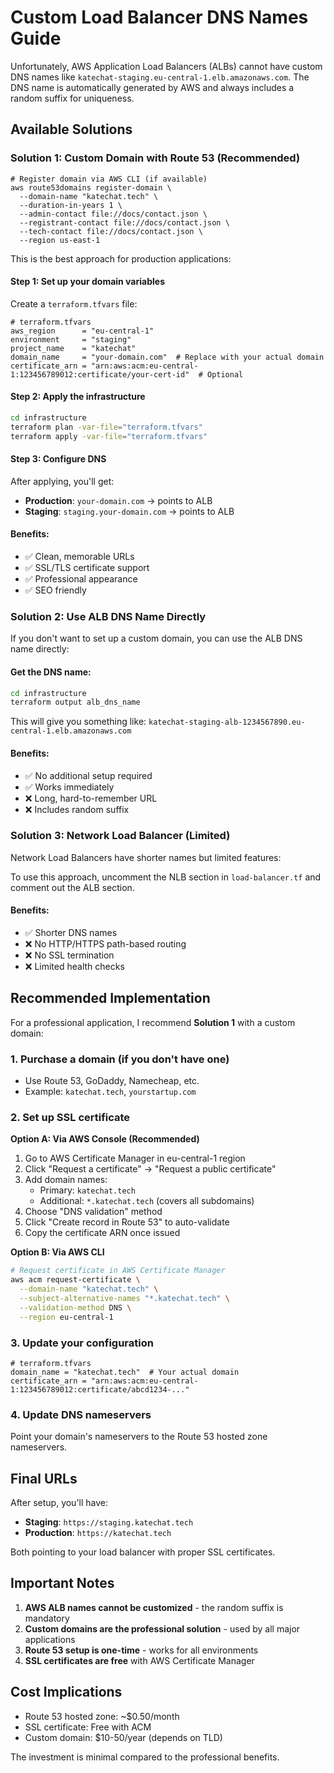 # Custom Load Balancer DNS Names Guide

Unfortunately, AWS Application Load Balancers (ALBs) cannot have custom DNS names like `katechat-staging.eu-central-1.elb.amazonaws.com`. The DNS name is automatically generated by AWS and always includes a random suffix for uniqueness.

## Available Solutions

### Solution 1: Custom Domain with Route 53 (Recommended)

```
# Register domain via AWS CLI (if available)
aws route53domains register-domain \
  --domain-name "katechat.tech" \
  --duration-in-years 1 \
  --admin-contact file://docs/contact.json \
  --registrant-contact file://docs/contact.json \
  --tech-contact file://docs/contact.json \
  --region us-east-1
```

This is the best approach for production applications:

#### Step 1: Set up your domain variables

Create a `terraform.tfvars` file:

```hcl
# terraform.tfvars
aws_region      = "eu-central-1"
environment     = "staging"
project_name    = "katechat"
domain_name     = "your-domain.com"  # Replace with your actual domain
certificate_arn = "arn:aws:acm:eu-central-1:123456789012:certificate/your-cert-id"  # Optional
```

#### Step 2: Apply the infrastructure

```bash
cd infrastructure
terraform plan -var-file="terraform.tfvars"
terraform apply -var-file="terraform.tfvars"
```

#### Step 3: Configure DNS

After applying, you'll get:
- **Production**: `your-domain.com` → points to ALB
- **Staging**: `staging.your-domain.com` → points to ALB

#### Benefits:
- ✅ Clean, memorable URLs
- ✅ SSL/TLS certificate support
- ✅ Professional appearance
- ✅ SEO friendly

### Solution 2: Use ALB DNS Name Directly

If you don't want to set up a custom domain, you can use the ALB DNS name directly:

#### Get the DNS name:
```bash
cd infrastructure
terraform output alb_dns_name
```

This will give you something like: `katechat-staging-alb-1234567890.eu-central-1.elb.amazonaws.com`

#### Benefits:
- ✅ No additional setup required
- ✅ Works immediately
- ❌ Long, hard-to-remember URL
- ❌ Includes random suffix

### Solution 3: Network Load Balancer (Limited)

Network Load Balancers have shorter names but limited features:

To use this approach, uncomment the NLB section in `load-balancer.tf` and comment out the ALB section.

#### Benefits:
- ✅ Shorter DNS names
- ❌ No HTTP/HTTPS path-based routing
- ❌ No SSL termination
- ❌ Limited health checks

## Recommended Implementation

For a professional application, I recommend **Solution 1** with a custom domain:

### 1. Purchase a domain (if you don't have one)
- Use Route 53, GoDaddy, Namecheap, etc.
- Example: `katechat.tech`, `yourstartup.com`

### 2. Set up SSL certificate

**Option A: Via AWS Console (Recommended)**
1. Go to AWS Certificate Manager in eu-central-1 region
2. Click "Request a certificate" → "Request a public certificate"
3. Add domain names:
   - Primary: `katechat.tech`
   - Additional: `*.katechat.tech` (covers all subdomains)
4. Choose "DNS validation" method
5. Click "Create record in Route 53" to auto-validate
6. Copy the certificate ARN once issued

**Option B: Via AWS CLI**
```bash
# Request certificate in AWS Certificate Manager
aws acm request-certificate \
  --domain-name "katechat.tech" \
  --subject-alternative-names "*.katechat.tech" \
  --validation-method DNS \
  --region eu-central-1
```

### 3. Update your configuration
```hcl
# terraform.tfvars
domain_name = "katechat.tech"  # Your actual domain
certificate_arn = "arn:aws:acm:eu-central-1:123456789012:certificate/abcd1234-..."
```

### 4. Update DNS nameservers
Point your domain's nameservers to the Route 53 hosted zone nameservers.

## Final URLs

After setup, you'll have:
- **Staging**: `https://staging.katechat.tech`
- **Production**: `https://katechat.tech`

Both pointing to your load balancer with proper SSL certificates.

## Important Notes

1. **AWS ALB names cannot be customized** - the random suffix is mandatory
2. **Custom domains are the professional solution** - used by all major applications
3. **Route 53 setup is one-time** - works for all environments
4. **SSL certificates are free** with AWS Certificate Manager

## Cost Implications

- Route 53 hosted zone: ~$0.50/month
- SSL certificate: Free with ACM
- Custom domain: $10-50/year (depends on TLD)

The investment is minimal compared to the professional benefits.
